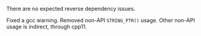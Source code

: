 There are no expected reverse dependency issues.

Fixed a gcc warning. Removed non-API `STRING_PTR()` usage. Other non-API usage
is indirect, through cpp11.
